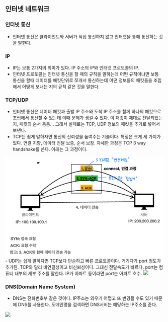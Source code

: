 ## 인터넷 네트워크

### 인터넷 통신
- 인터넷 통신은 클라이언트와 서버가 직접 통신하지 않고 인터넷을 통해 통신하는 것을 말한다.

### IP
- IP는 보통 2가지의 의미가 있다. IP 주소의 IP와 인터넷 프로토콜의 IP.
- 인터넷 프로토콜는 인터넷 통신을 할 때의 규칙을 말하는데 어떤 규칙이냐면 보통 통신을 할때 데이터를 패킷단위로 쪼개서 통신하는데 어떤 정보들의 패킷들을 조립해서 어떻게 보내는 지의 규칙 같은 것을 말한다.

### TCP/UDP
- 인터넷 통신은 데이터 패킷과 출발 IP 주소와 도착 IP 주소를 함께 하나의 패킷으로 조립해서 통신할 수 있는데 이때 문제가 생길 수 있다. 이 패킷이 제대로 전달되었는지, 패킷의 순서 등등... 그래서 실제로는 TCP, UDP 정보의 패킷을 추가로 넣어서 보낸다.
- TCP는 쉽게 말하자면 통신의 신뢰성을 높여주는 기술이다. 특징은 크게 세 가지가 있다. 연결 지향, 데이터 전달 보증, 순서 보장. 자세한 과정은 TCP 3 way handshake를 쓴다. 아래는 그 과정이다.  
<img src="https://github.com/qowlgur121/TIL/blob/main/http/image/TCP-handshake.png" width = 900/>
- UDP는 쉽게 말하자면 TCP보다 단순하고 빠른 프로토콜이다. 거기다가 port 정도가 추가된. TCP와 달리 비연결성이고 비신뢰성이다. 그대신 전달속도가 빠르다. port는 컴퓨터 내부의 세부 주소를 말한다. IP가 아파트 동이라면 port는 아파트 호수.  
<img src="https://github.com/qowlgur121/TIL/blob/main/http/image/port.png" width = 900/>  

### DNS(Domain Name System)
- DNS는 전화번호부 같은 것이다. IP주소는 외우기 어렵고 또 변경될 수도 있기 때문에 DNS를 사용한다. 도메인명을 검색하면 DNS서버는 해당하는 IP주소를 준다.  
<img src="https://github.com/qowlgur121/TIL/blob/main/http/image/DNS.png" width = 900/>



